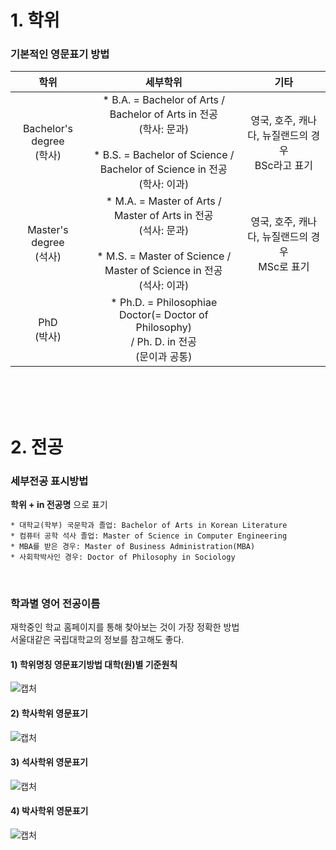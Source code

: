 # 1. 학위
### 기본적인 영문표기 방법
|학위|세부학위|기타|
|:--:|:--:|:--:|
|Bachelor's degree<br>(학사)|* B.A. = Bachelor of Arts / Bachelor of Arts in 전공<br>(학사: 문과)<br><br>* B.S. = Bachelor of Science / Bachelor of Science in 전공<br>(학사: 이과)|영국, 호주, 캐나다, 뉴질랜드의 경우<br>BSc라고 표기|
|Master's degree<br>(석사)|* M.A. = Master of Arts / Master of Arts in 전공<br>(석사: 문과)<br><br>* M.S. = Master of Science / Master of Science in 전공<br>(석사: 이과)|영국, 호주, 캐나다, 뉴질랜드의 경우<br>MSc로 표기|
|PhD<br>(박사)|* Ph.D. = Philosophiae Doctor(= Doctor of Philosophy) <br>/ Ph. D. in 전공<br>(문이과 공통)|

<br><br><br>


# 2. 전공
### 세부전공 표시방법 
**학위 + in 전공명** 으로 표기
```
* 대학교(학부) 국문학과 졸업: Bachelor of Arts in Korean Literature
* 컴퓨터 공학 석사 졸업: Master of Science in Computer Engineering
* MBA를 받은 경우: Master of Business Administration(MBA)
* 사회학박사인 경우: Doctor of Philosophy in Sociology
```

<br>

### 학과별 영어 전공이름
재학중인 학교 홈페이지를 통해 찾아보는 것이 가장 정확한 방법<br>
서울대같은 국립대학교의 정보를 참고해도 좋다.

#### 1) 학위명칭 영문표기방법 대학(원)별 기준원칙
![캡처](https://user-images.githubusercontent.com/38516906/61325175-159cef80-a84f-11e9-939a-b23f59d7ed64.PNG)

#### 2) 학사학위 영문표기
![캡처](https://user-images.githubusercontent.com/38516906/61326076-fdc66b00-a850-11e9-97c1-898a397d63dc.PNG)

#### 3) 석사학위 영문표기
![캡처](https://user-images.githubusercontent.com/38516906/61326445-bab8c780-a851-11e9-880d-11529594fa78.PNG)

#### 4) 박사학위 영문표기
![캡처](https://user-images.githubusercontent.com/38516906/61326661-43cffe80-a852-11e9-8141-e6e2cc6d3ff9.PNG)
